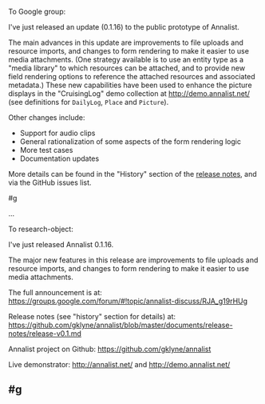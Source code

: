 To Google group:

I've just released an update (0.1.16) to the public prototype of Annalist.

The main advances in this update are improvements to file uploads and resource imports, and changes to form rendering to make it easier to use media attachments.  (One strategy available is to use an entity type as a "media library" to which resources can be attached, and to provide new field rendering options to reference the attached resources and associated metadata.)  These new capabilities have been used to enhance the picture displays in the "CruisingLog" demo collection at http://demo.annalist.net/ (see definitions for `DailyLog`, `Place` and `Picture`).

Other changes include:

* Support for audio clips
* General rationalization of some aspects of the form rendering logic
* More test cases
* Documentation updates

More details can be found in the "History" section of the [release notes](https://github.com/gklyne/annalist/blob/master/documents/release-notes/release-v0.1.md), and via the GitHub issues list.

#g

...

To research-object:

I've just released Annalist 0.1.16.

The major new features in this release are improvements to file uploads and resource imports, and changes to form rendering to make it easier to use media attachments.

The full announcement is at: 
https://groups.google.com/forum/#!topic/annalist-discuss/RJA_g19rHUg

Release notes (see "history" section for details) at:
https://github.com/gklyne/annalist/blob/master/documents/release-notes/release-v0.1.md

Annalist project on Github:
https://github.com/gklyne/annalist

Live demonstrator:
http://annalist.net/ and http://demo.annalist.net/

#g
--
